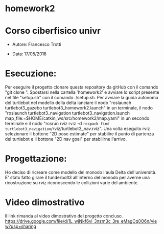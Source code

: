 # homework2

# Corso ciberfisico univr

- Autore: Francesco Trotti

- Data: 17/05/2018

# Esecuzione:

Per eseguire il progetto clonare questa repository da gitHub con il comando "git clone ". Spostarsi nella cartella 'homework2' e avviare lo script presente nel file "setup.sh" con il comando ./setup.sh.
Per avviare la guida autonoma del turtlebot nel modello della delta lanciare il nodo 
"roslaunch turtlebot3_gazebo turtlebot3_homework2.launch" in un terminale, 
il nodo "roslaunch turtlebot3_navigation turtlebot3_navigation.launch map_file:=$HOME/catkin_ws/src/homework2/map.yaml" in un secondo terminale e 
il nodo "rosrun rviz rviz -d `rospack find turtlebot3_navigation`/rviz/turtlebot3_nav.rviz".
Una volta eseguito rviz selezionare il bottone "2D pose estimate" per stabilire il punto di partenza del turtlebot e il bottone "2D nav goal" per stabilirne l'arrivo. 

# Progettazione:

Ho deciso di ricreare come modello del monodo l'aula Delta dell'università. E' stato fatto girare il tunderbolt3 all'interno del monodo per averne una ricostruzione su rviz riconoscendo le collizioni varie del ambiente.   

# Video dimostrativo

Il link rimanda al video dimostrativo del progetto concluso.
https://drive.google.com/file/d/1L_wjNkf6vI_3nzm3c_3re_eMagCq0O6n/view?usp=sharing
